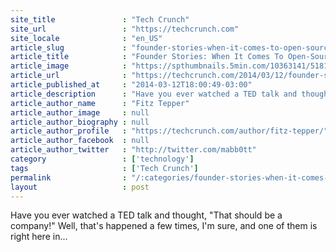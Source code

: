 ```yaml
---
site_title               : "Tech Crunch"
site_url                 : "https://techcrunch.com"
site_locale              : "en_US"
article_slug             : "founder-stories-when-it-comes-to-open-source-technologies-reverbs-tony-tam-has-a-word-for-it"
article_title            : "Founder Stories: When It Comes To Open-Source Technologies, Reverb’s Tony Tam Has A Word For It"
article_image            : "https://spthumbnails.5min.com/10363141/518157033_69.jpg?w=764&h=400"
article_url              : "https://techcrunch.com/2014/03/12/founder-stories-when-it-comes-to-open-source-technologies-reverbs-tony-tam-has-a-word-for-it/"
article_published_at     : "2014-03-12T18:00:49-03:00"
article_description      : "Have you ever watched a TED talk and thought, 'That should be a company!' Well, that's happened a few times, I'm sure, and one of them is right here in..."
article_author_name      : "Fitz Tepper"
article_author_image     : null
article_author_biography : null
article_author_profile   : "https://techcrunch.com/author/fitz-tepper/"
article_author_facebook  : null
article_author_twitter   : "http://twitter.com/mabb0tt"
category                 : ['technology']
tags                     : ['Tech Crunch']
permalink                : "/:categories/founder-stories-when-it-comes-to-open-source-technologies-reverbs-tony-tam-has-a-word-for-it/"
layout                   : post
---
```


Have you ever watched a TED talk and thought, "That should be a company!" Well, that's happened a few times, I'm sure, and one of them is right here in...
